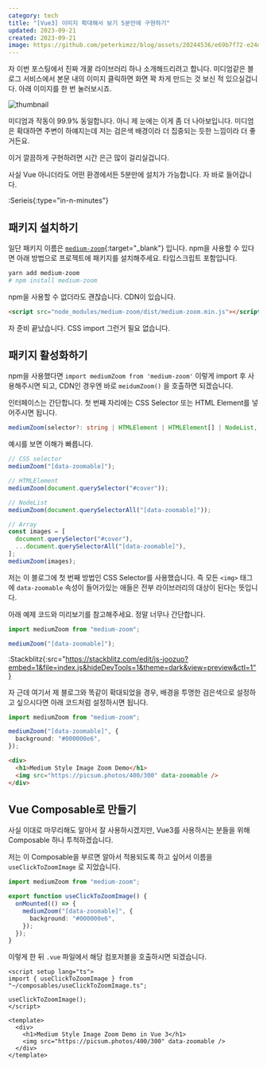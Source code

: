 ```yaml
---
category: tech
title: "[Vue3] 이미지 확대해서 보기 5분만에 구현하기"
updated: 2023-09-21
created: 2023-09-21
image: https://github.com/peterkimzz/blog/assets/20244536/e69b7f72-e24d-4c49-bfa7-1482adf30710
---
```


<!--more-->

자 이번 포스팅에서 진짜 개꿀 라이브러리 하나 소개해드리려고 합니다. 미디엄같은 블로그 서비스에서 본문 내의 이미지 클릭하면 화면 꽉 차게 만드는 것 보신 적 있으실겁니다. 아래 이미지를 한 번 눌러보시죠.

![thumbnail](https://github.com/peterkimzz/blog/assets/20244536/e69b7f72-e24d-4c49-bfa7-1482adf30710)

미디엄과 작동이 99.9% 동일합니다. 아니 제 눈에는 이게 좀 더 나아보입니다. 미디엄은 확대하면 주변이 하얘지는데 저는 검은색 배경이라 더 집중되는 듯한 느낌이라 더 좋거든요.

이거 깔끔하게 구현하려면 시간 은근 많이 걸리실겁니다.

사실 Vue 아니더라도 어떤 환경에서든 5분만에 설치가 가능합니다. 자 바로 들어갑니다.

:Serieis{:type="in-n-minutes"}

## 패키지 설치하기

일단 패키지 이름은 [`medium-zoom`](https://github.com/francoischalifour/medium-zoom){:target="\_blank"} 입니다. npm을 사용할 수 있다면 아래 방법으로 프로젝트에 패키지를 설치해주세요. 타입스크립트 포함입니다.

```zsh
yarn add medium-zoom
# npm install medium-zoom
```

npm을 사용할 수 없더라도 괜찮습니다. CDN이 있습니다.

```html
<script src="node_modules/medium-zoom/dist/medium-zoom.min.js"></script>
```

자 준비 끝났습니다. CSS import 그런거 필요 없습니다.

## 패키지 활성화하기

npm을 사용했다면 `import mediumZoom from 'medium-zoom'` 이렇게 import 후 사용해주시면 되고, CDN인 경우엔 바로 `meidumZoom()` 을 호출하면 되겠습니다.

인터페이스는 간단합니다. 첫 번째 자리에는 CSS Selector 또는 HTML Element를 넣어주시면 됩니다.

```ts
mediumZoom(selector?: string | HTMLElement | HTMLElement[] | NodeList, options?: object): Zoom
```

예시를 보면 이해가 빠릅니다.

```ts
// CSS selector
mediumZoom("[data-zoomable]");

// HTMLElement
mediumZoom(document.querySelector("#cover"));

// NodeList
mediumZoom(document.querySelectorAll("[data-zoomable]"));

// Array
const images = [
  document.querySelector("#cover"),
  ...document.querySelectorAll("[data-zoomable]"),
];
mediumZoom(images);
```

저는 이 블로그에 첫 번째 방법인 CSS Selector를 사용했습니다. 즉 모든 `<img>` 태그에 `data-zoomable` 속성이 들어가있는 애들은 전부 라이브러리의 대상이 된다는 뜻입니다.

아래 예제 코드와 미리보기를 참고해주세요. 정말 너무나 간단합니다.

```ts
import mediumZoom from "medium-zoom";

mediumZoom("[data-zoomable]");
```

:Stackblitz{:src="https://stackblitz.com/edit/js-joozuo?embed=1&file=index.js&hideDevTools=1&theme=dark&view=preview&ctl=1"}

자 근데 여기서 제 블로그와 똑같이 확대되었을 경우, 배경을 투명한 검은색으로 설정하고 싶으시다면 아래 코드처럼 설정하시면 됩니다.

```ts
import mediumZoom from "medium-zoom";

mediumZoom("[data-zoomable]", {
  background: "#000000e6",
});
```

```html
<div>
  <h1>Medium Style Image Zoom Demo</h1>
  <img src="https://picsum.photos/400/300" data-zoomable />
</div>
```

## Vue Composable로 만들기

사실 이대로 마무리해도 알아서 잘 사용하시겠지만, Vue3를 사용하시는 분들을 위해 Composable 하나 투척하겠습니다.

저는 이 Composable을 부르면 알아서 적용되도록 하고 싶어서 이름을 `useClickToZoomImage` 로 지었습니다.

```ts [composables/useClickToZoomImage.ts]
import mediumZoom from "medium-zoom";

export function useClickToZoomImage() {
  onMounted(() => {
    mediumZoom("[data-zoomable]", {
      background: "#000000e6",
    });
  });
}
```

이렇게 한 뒤 `.vue` 파일에서 해당 컴포저블을 호출하시면 되겠습니다.

```vue
<script setup lang="ts">
import { useClickToZoomImage } from "~/composables/useClickToZoomImage.ts";

useClickToZoomImage();
</script>

<template>
  <div>
    <h1>Medium Style Image Zoom Demo in Vue 3</h1>
    <img src="https://picsum.photos/400/300" data-zoomable />
  </div>
</template>
```
